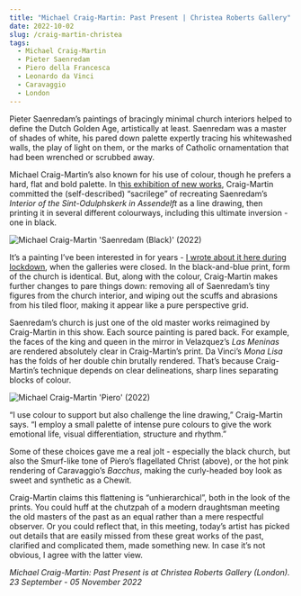 ```yaml
---
title: "Michael Craig-Martin: Past Present | Christea Roberts Gallery"
date: 2022-10-02
slug: /craig-martin-christea
tags:
  - Michael Craig-Martin
  - Pieter Saenredam
  - Piero della Francesca
  - Leonardo da Vinci
  - Caravaggio
  - London
---
```


Pieter Saenredam’s paintings of bracingly minimal church interiors helped to define the Dutch Golden Age, artistically at least. Saenredam was a master of shades of white, his pared down palette expertly tracing his whitewashed walls, the play of light on them, or the marks of Catholic ornamentation that had been wrenched or scrubbed away.

Michael Craig-Martin’s also known for his use of colour, though he prefers a hard, flat and bold palette. In t[his exhibition of new works](https://cristearoberts.com/exhibitions/241-michael-craig-martin-past-present/), Craig-Martin committed the (self-described) “sacrilege” of recreating Saenredam’s *Interior of the Sint-Odulphskerk in Assendelft* as a line drawing, then printing it in several different colourways, including this ultimate inversion - one in black.

![Michael Craig-Martin 'Saenredam (Black)' (2022)](/craig-martin-christea-1.jpeg)

It’s a painting I’ve been interested in for years - [I wrote about it here during lockdown](https://artangled.com/sanraedam-rijksmuseum), when the galleries were closed. In the black-and-blue print, form of the church is identical. But, along with the colour, Craig-Martin makes further changes to pare things down: removing all of Saenredam’s tiny figures from the church interior, and wiping out the scuffs and abrasions from his tiled floor, making it appear like a pure perspective grid.

Saenredam’s church is just one of the old master works reimagined by Craig-Martin in this show. Each source painting is pared back. For example, the faces of the king and queen in the mirror in Velazquez’s *Las Meninas* are rendered absolutely clear in Craig-Martin’s print. Da Vinci’s *Mona Lisa* has the folds of her double chin brutally rendered. That’s because Craig-Martin’s technique depends on clear delineations, sharp lines separating blocks of colour.

![Michael Craig-Martin 'Piero' (2022)](/craig-martin-christea-2.jpeg)

“I use colour to support but also challenge the line drawing,” Craig-Martin says. “I employ a small palette of intense pure colours to give the work emotional life, visual differentiation, structure and rhythm.” 

Some of these choices gave me a real jolt - especially the black church, but also the Smurf-like tone of Piero’s flagellated Christ (above), or the hot pink rendering of Caravaggio’s *Bacchus*, making the curly-headed boy look as sweet and synthetic as a Chewit.

Craig-Martin claims this flattening is “unhierarchical”, both in the look of the prints. You could huff at the chutzpah of a modern draughtsman meeting the old masters of the past as an equal rather than a mere respectful observer. Or you could reflect that, in this meeting, today’s artist has picked out details that are easily missed from these great works of the past, clarified and complicated them, made something new. In case it’s not obvious, I agree with the latter view.

*Michael Craig-Martin: Past Present is at Christea Roberts Gallery (London). 23 September - 05 November 2022* 
